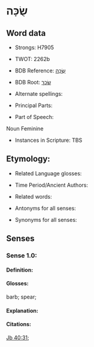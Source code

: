 # שֻׂכָּה

<!-- Status: S2="NeedsEdits" -->
<!-- Lexica used for edits:   -->

## Word data

* Strongs: H7905

* TWOT: 2262b

* BDB Reference: [שֻׂכָּה](rc://en/bdb/dict/u.bh.ac)

* BDB Root: [שׂכך](rc://en/bdb/dict/u.bh.aa)

* Alternate spellings:

* Principal Parts:

* Part of Speech:

Noun Feminine

* Instances in Scripture: TBS

## Etymology:

* Related Language glosses:

* Time Period/Ancient Authors:

* Related words:

* Antonyms for all senses:

* Synonyms for all senses:

## Senses

### Sense 1.0:

#### Definition:

#### Glosses:

barb; spear; 

#### Explanation:

#### Citations:

[Jb 40:31](rc://he/uhb/book/job/40/31); 

